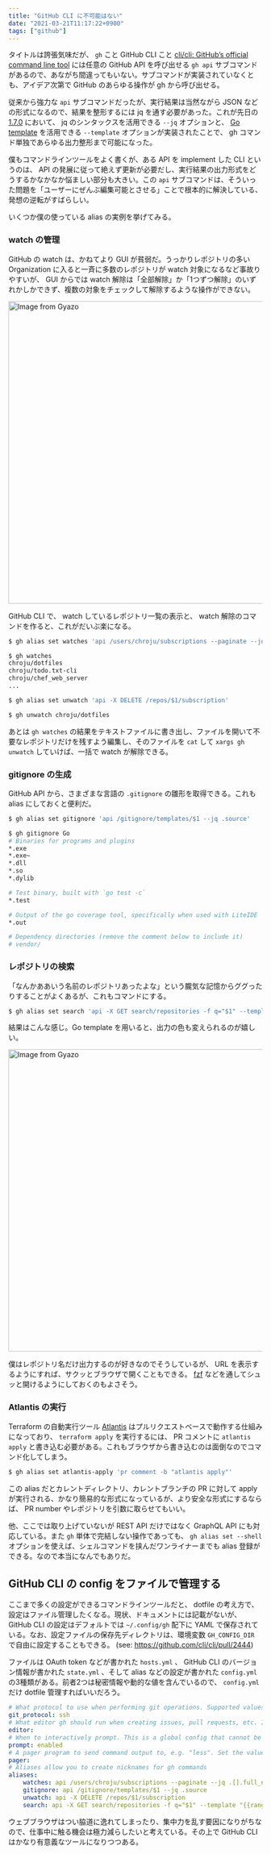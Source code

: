 ```yaml
---
title: "GitHub CLI に不可能はない"
date: "2021-03-21T11:17:22+0900"
tags: ["github"]
---
```


タイトルは誇張気味だが、 `gh` こと GitHub CLI こと [cli/cli: GitHub’s official command line tool](https://github.com/cli/cli) には任意の GitHub API を呼び出せる `gh api` サブコマンドがあるので、あながち間違ってもいない。サブコマンドが実装されていなくとも、アイデア次第で GitHub のあらゆる操作が gh から呼び出せる。

従来から強力な `api` サブコマンドだったが、実行結果は当然ながら JSON などの形式になるので、結果を整形するには jq を通す必要があった。これが先日の [1.7.0](https://github.com/cli/cli/releases/tag/v1.7.0) において、 jq のシンタックスを活用できる `--jq` オプションと、 [Go template](https://golang.org/pkg/text/template/) を活用できる `--template` オプションが実装されたことで、 gh コマンド単独であらゆる出力整形まで可能になった。

僕もコマンドラインツールをよく書くが、ある API を implement した CLI というのは、 API の発展に従って絶えず更新が必要だし、実行結果の出力形式をどうするかなかなか悩ましい部分も大きい。この `api` サブコマンドは、そういった問題を「ユーザーにぜんぶ編集可能とさせる」ことで根本的に解決している、発想の逆転がすばらしい。

いくつか僕の使っている alias の実例を挙げてみる。

### watch の管理

GitHub の watch は、かねてより GUI が貧弱だ。うっかりレポジトリの多い Organization に入ると一斉に多数のレポジトリが watch 対象になるなど事故りやすいが、 GUI からでは watch 解除は「全部解除」か「1つずつ解除」のいずれかしかできず、複数の対象をチェックして解除するような操作ができない。

<a href="https://gyazo.com/0fd8a4e3d480dab626fad1490641daa6"><img src="https://i.gyazo.com/0fd8a4e3d480dab626fad1490641daa6.png" alt="Image from Gyazo" width="600"/></a>

GitHub CLI で、 watch しているレポジトリ一覧の表示と、 watch 解除のコマンドを作ると、これがだいぶ楽になる。

```bash
$ gh alias set watches 'api /users/chroju/subscriptions --paginate --jq .[].full_name'

$ gh watches
chroju/dotfiles
chroju/todo.txt-cli
chroju/chef_web_server
...

$ gh alias set unwatch 'api -X DELETE /repos/$1/subscription'

$ gh unwatch chroju/dotfiles
```

あとは `gh watches` の結果をテキストファイルに書き出し、ファイルを開いて不要なレポジトリだけを残すよう編集し、そのファイルを `cat` して `xargs gh unwatch` していけば、一括で watch が解除できる。

### gitignore の生成

GitHub API から、さまざまな言語の `.gitignore` の雛形を取得できる。これも alias にしておくと便利だ。

```bash
$ gh alias set gitignore 'api /gitignore/templates/$1 --jq .source'

$ gh gitignore Go
# Binaries for programs and plugins
*.exe
*.exe~
*.dll
*.so
*.dylib

# Test binary, built with `go test -c`
*.test

# Output of the go coverage tool, specifically when used with LiteIDE
*.out

# Dependency directories (remove the comment below to include it)
# vendor/
```

### レポジトリの検索

「なんかああいう名前のレポジトリあったよな」という朧気な記憶からググったりすることがよくあるが、これもコマンドにする。

```bash
$ gh alias set search 'api -X GET search/repositories -f q="$1" --template "{{range .items}}{{.full_name}} ⭐ {{.stargazers_count | color \"yellow\"}} ({{.description}}){{\"\\n\"}}{{end}}"'
```

結果はこんな感じ。Go template を用いると、出力の色も変えられるのが嬉しい。

<a href="https://gyazo.com/d295b1d84b6ada7abdbb50a52107be42"><img src="https://i.gyazo.com/d295b1d84b6ada7abdbb50a52107be42.png" alt="Image from Gyazo" width="600"/></a>

僕はレポジトリ名だけ出力するのが好きなのでそうしているが、 URL を表示するようにすれば、サクッとブラウザで開くこともできる。 [fzf](https://github.com/junegunn/fzf) などを通してシュッと開けるようにしておくのもよさそう。

### Atlantis の実行

Terraform の自動実行ツール [Atlantis](https://www.runatlantis.io/) はプルリクエストベースで動作する仕組みになっており、 `terraform apply` を実行するには、 PR コメントに `atlantis apply` と書き込む必要がある。これもブラウザから書き込むのは面倒なのでコマンド化してしまう。

```bash
$ gh alias set atlantis-apply 'pr comment -b "atlantis apply"'
```

この alias だとカレントディレクトリ、カレントブランチの PR に対して apply が実行される、かなり簡易的な形式になっているが、より安全な形式にするならば、 PR number やレポジトリを引数に取らせてもいい。

他、ここでは取り上げていないが REST API だけではなく GraphQL API にも対応している。また `gh` 単体で完結しない操作であっても、 `gh alias set --shell` オプションを使えば、シェルコマンドを挟んだワンライナーまでも alias 登録ができる。なので本当になんでもありだ。



## GitHub CLI の config をファイルで管理する

ここまで多くの設定ができるコマンドラインツールだと、 dotfile の考え方で、設定はファイル管理したくなる。現状、ドキュメントには記載がないが、 GitHub CLI の設定はデフォルトでは `~/.config/gh` 配下に YAML で保存されている。なお、設定ファイルの保存先ディレクトリは、環境変数 `GH_CONFIG_DIR` で自由に設定することもできる。 (see: https://github.com/cli/cli/pull/2444)

ファイルは OAuth token などが書かれた `hosts.yml` 、 GitHub CLI のバージョン情報が書かれた `state.yml` 、そして alias などの設定が書かれた `config.yml` の3種類がある。前者2つは秘密情報や動的な値を含んでいるので、 `config.yml` だけ dotfile 管理すればいいだろう。

```yaml
# What protocol to use when performing git operations. Supported values: ssh, https
git_protocol: ssh
# What editor gh should run when creating issues, pull requests, etc. If blank, will refer to environment.
editor:
# When to interactively prompt. This is a global config that cannot be overridden by hostname. Supported values: enabled, disabled
prompt: enabled
# A pager program to send command output to, e.g. "less". Set the value to "cat" to disable the pager.
pager:
# Aliases allow you to create nicknames for gh commands
aliases:
    watches: api /users/chroju/subscriptions --paginate --jq .[].full_name
    gitignore: api /gitignore/templates/$1 --jq .source
    unwatch: api -X DELETE /repos/$1/subscription
    search: api -X GET search/repositories -f q="$1" --template "{{range .items}}{{.full_name}} ⭐ {{.stargazers_count | color \"yellow\"}} ({{.description}}){{\"\\n\"}}{{end}}"
```

ウェブブラウザはつい脇道に逸れてしまったり、集中力を乱す要因になりがちなので、仕事中に触る機会は極力減らしたいと考えている。その上で GitHub CLI はかなり有意義なツールになりつつある。



